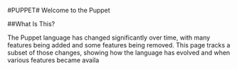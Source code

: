 #PUPPET#
Welcome to the Puppet

##What Is This?

The Puppet language has changed significantly over time, with many features
being added and some features being removed. This page tracks a subset of those changes,
showing how the language has evolved and when various features became availa
